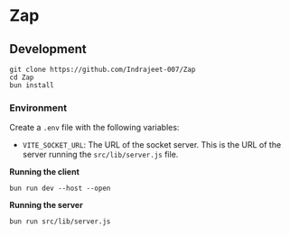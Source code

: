 # Zap

## Development

```shell
git clone https://github.com/Indrajeet-007/Zap
cd Zap
bun install
```

### Environment

Create a `.env` file with the following variables:

- `VITE_SOCKET_URL`: The URL of the socket server. This is the URL of the server running the `src/lib/server.js` file.


**Running the client**

```shell
bun run dev --host --open
```

**Running the server**

```shell
bun run src/lib/server.js
```
